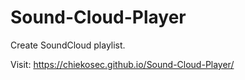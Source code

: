 # Sound-Cloud-Player
Create SoundCloud playlist.

Visit: https://chiekosec.github.io/Sound-Cloud-Player/
